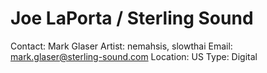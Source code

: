 # Joe LaPorta / Sterling Sound

Contact: Mark Glaser
Artist: nemahsis, slowthai
Email: mark.glaser@sterling-sound.com
Location: US
Type: Digital